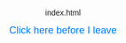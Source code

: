 index.html
<!DOCTYPE html>
<html lang="en">
<head>
  <meta charset="UTF-8">
  <title>Letting You Go</title>
  <style>
    body {
      font-family: Arial, sans-serif;
      text-align: center;
      margin-top: 100px;
    }
    #message {
      display: none;
      margin-top: 30px;
      white-space: pre-line;
      color: #444;
    }
    a {
      text-decoration: none;
      color: #007bff;
      font-size: 18px;
    }
    a:hover {
      text-decoration: underline;
    }
  </style>
</head>
<body>

  <a href="#" onclick="showMessage()">Click here before I leave</a>

  <div id="message">
    now, it seems I'm ready to leave you.  
    even though it's that short, I'm so happy with you and I prayed for you.  
    
    letting you go is the deepest form of my love, be happy stranger 🤍  
    
    tbh, I still miss you, but I won't bother you anymore.
  </div>

  <script>
    function showMessage() {
      document.getElementById("message").style.display = "block";
    }
  </script>

</body>
</html>
